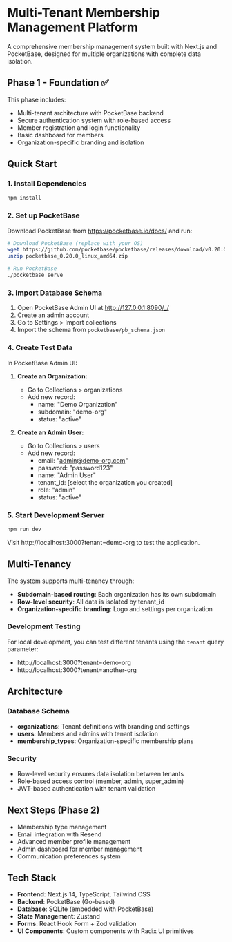 # Multi-Tenant Membership Management Platform

A comprehensive membership management system built with Next.js and PocketBase, designed for multiple organizations with complete data isolation.

## Phase 1 - Foundation ✅

This phase includes:
- Multi-tenant architecture with PocketBase backend
- Secure authentication system with role-based access
- Member registration and login functionality
- Basic dashboard for members
- Organization-specific branding and isolation

## Quick Start

### 1. Install Dependencies
```bash
npm install
```

### 2. Set up PocketBase

Download PocketBase from https://pocketbase.io/docs/ and run:

```bash
# Download PocketBase (replace with your OS)
wget https://github.com/pocketbase/pocketbase/releases/download/v0.20.0/pocketbase_0.20.0_linux_amd64.zip
unzip pocketbase_0.20.0_linux_amd64.zip

# Run PocketBase
./pocketbase serve
```

### 3. Import Database Schema

1. Open PocketBase Admin UI at http://127.0.0.1:8090/_/
2. Create an admin account
3. Go to Settings > Import collections
4. Import the schema from `pocketbase/pb_schema.json`

### 4. Create Test Data

In PocketBase Admin UI:

1. **Create an Organization:**
   - Go to Collections > organizations
   - Add new record:
     - name: "Demo Organization"
     - subdomain: "demo-org"
     - status: "active"

2. **Create an Admin User:**
   - Go to Collections > users
   - Add new record:
     - email: "admin@demo-org.com"
     - password: "password123"
     - name: "Admin User"
     - tenant_id: [select the organization you created]
     - role: "admin"
     - status: "active"

### 5. Start Development Server

```bash
npm run dev
```

Visit http://localhost:3000?tenant=demo-org to test the application.

## Multi-Tenancy

The system supports multi-tenancy through:

- **Subdomain-based routing**: Each organization has its own subdomain
- **Row-level security**: All data is isolated by tenant_id
- **Organization-specific branding**: Logo and settings per organization

### Development Testing

For local development, you can test different tenants using the `tenant` query parameter:
- http://localhost:3000?tenant=demo-org
- http://localhost:3000?tenant=another-org

## Architecture

### Database Schema

- **organizations**: Tenant definitions with branding and settings
- **users**: Members and admins with tenant isolation
- **membership_types**: Organization-specific membership plans

### Security

- Row-level security ensures data isolation between tenants
- Role-based access control (member, admin, super_admin)
- JWT-based authentication with tenant validation

## Next Steps (Phase 2)

- Membership type management
- Email integration with Resend
- Advanced member profile management
- Admin dashboard for member management
- Communication preferences system

## Tech Stack

- **Frontend**: Next.js 14, TypeScript, Tailwind CSS
- **Backend**: PocketBase (Go-based)
- **Database**: SQLite (embedded with PocketBase)
- **State Management**: Zustand
- **Forms**: React Hook Form + Zod validation
- **UI Components**: Custom components with Radix UI primitives